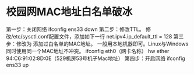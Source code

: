 # 校园网MAC地址白名单破冰

第一步：关闭网络  ifconfig ens33 down
第二步：修改TTL。
修改/etc/sysctl.conf配置文件，添加如下一行    net.ipv4.ip_default_ttl = 128
第三步：修改为 添加过白名单的MAC地址。
一般用本地机器即可。Linux与Windows同时使用同一个MAC地址不冲突。
 ifconfig eth0（网卡名称） hw ether 94:C6:91:02:8D:0E（529机房53号机子Mac地址）
第四步：开启网络  ifconfig ens33 up
